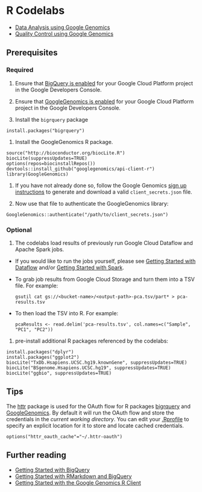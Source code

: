 # R Codelabs

* [Data Analysis using Google Genomics](./1000Genomes-BRCA1-analysis)
* [Quality Control using Google Genomics](./PlatinumGenomes-QC)

## Prerequisites

### Required
1. Ensure that [BigQuery is enabled](https://console.developers.google.com/flows/enableapi?apiid=bigquery)
   for your Google Cloud Platform project in the Google Developers Console.

1. Ensure that [GoogleGenomics is enabled](https://console.developers.google.com/flows/enableapi?apiid=genomics)
   for your Google Cloud Platform project in the Google Developers Console.

1. Install the `bigrquery` package
  ```
  install.packages("bigrquery")
  ```
  
1. Install the GoogleGenomics R package. 
  ```
  source("http://bioconductor.org/biocLite.R") 
  biocLite(suppressUpdates=TRUE) 
  options(repos=biocinstallRepos())
  devtools::install_github("googlegenomics/api-client-r")
  library(GoogleGenomics)
  ```
  
1. If you have not already done so, follow the Google Genomics [sign up instructions](https://cloud.google.com/genomics/install-genomics-tools#authenticate) to generate and download a valid ``client_secrets.json`` file.

1. Now use that file to authenticate the GoogleGenomics library:
  ```
  GoogleGenomics::authenticate("/path/to/client_secrets.json")
  ```


### Optional
1. The codelabs load results of previously run Google Cloud Dataflow and Apache Spark jobs.
  * If you would like to run the jobs yourself, please see [Getting Started with Dataflow](https://github.com/googlegenomics/dataflow-examples) and/or [Getting Started with Spark](https://github.com/googlegenomics/spark-examples).

  * To grab job results from Google Cloud Storage and turn them into a TSV file.  For example:
    ```
    gsutil cat gs://<bucket-name>/<output-path>-pca.tsv/part* > pca-results.tsv
    ```

  * To then load the TSV into R.  For example:
    ```
    pcaResults <- read.delim('pca-results.tsv', col.names=c("Sample", "PC1", "PC2"))
    ```

1. pre-install additional R packages referenced by the codelabs:

  ```
  install.packages("dplyr")
  install.packages("ggplot2")
  biocLite("TxDb.Hsapiens.UCSC.hg19.knownGene", suppressUpdates=TRUE)
  biocLite("BSgenome.Hsapiens.UCSC.hg19", suppressUpdates=TRUE)
  biocLite("ggbio", suppressUpdates=TRUE)
  ```


## Tips

The [httr](https://github.com/hadley/httr) package is used for the OAuth flow for R packages [bigrquery](https://github.com/hadley/bigrquery) and [GoogleGenomics](https://github.com/googlegenomics/api-client-r).  By default it will run the OAuth flow and store the credentials in the _current working directory_.  You can edit your [.Rprofile](http://www.statmethods.net/interface/customizing.html) to specify an explicit location for it to store and locate cached credentials.
```
options("httr_oauth_cache"="~/.httr-oauth")
```

## Further reading
* [Getting Started with BigQuery](https://github.com/googlegenomics/getting-started-bigquery)
* [Getting Started with RMarkdown and BigQuery](https://github.com/googlegenomics/getting-started-bigquery/tree/master/RMarkdown)
* [Getting Started with the Google Genomics R Client](https://github.com/googlegenomics/api-client-r)
